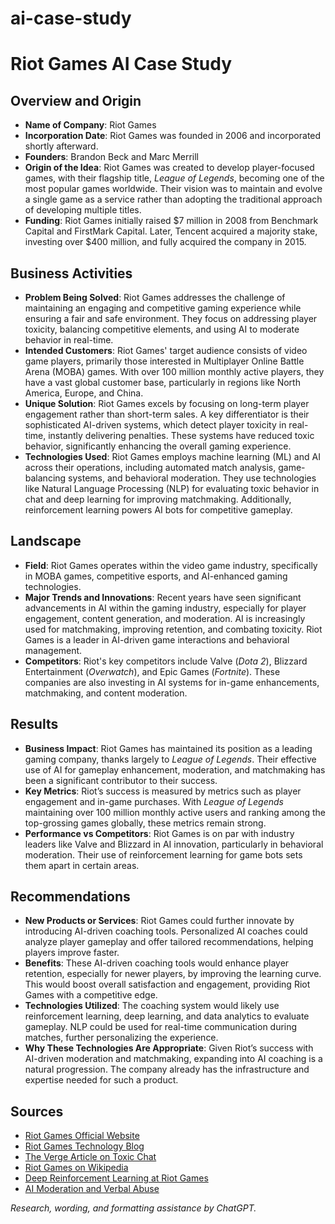 # ai-case-study

# Riot Games AI Case Study

## Overview and Origin

- **Name of Company**: Riot Games  
- **Incorporation Date**: Riot Games was founded in 2006 and incorporated shortly afterward.  
- **Founders**: Brandon Beck and Marc Merrill  
- **Origin of the Idea**: Riot Games was created to develop player-focused games, with their flagship title, *League of Legends*, becoming one of the most popular games worldwide. Their vision was to maintain and evolve a single game as a service rather than adopting the traditional approach of developing multiple titles.  
- **Funding**: Riot Games initially raised $7 million in 2008 from Benchmark Capital and FirstMark Capital. Later, Tencent acquired a majority stake, investing over $400 million, and fully acquired the company in 2015.  

## Business Activities

- **Problem Being Solved**: Riot Games addresses the challenge of maintaining an engaging and competitive gaming experience while ensuring a fair and safe environment. They focus on addressing player toxicity, balancing competitive elements, and using AI to moderate behavior in real-time.  
- **Intended Customers**: Riot Games' target audience consists of video game players, primarily those interested in Multiplayer Online Battle Arena (MOBA) games. With over 100 million monthly active players, they have a vast global customer base, particularly in regions like North America, Europe, and China.  
- **Unique Solution**: Riot Games excels by focusing on long-term player engagement rather than short-term sales. A key differentiator is their sophisticated AI-driven systems, which detect player toxicity in real-time, instantly delivering penalties. These systems have reduced toxic behavior, significantly enhancing the overall gaming experience.  
- **Technologies Used**: Riot Games employs machine learning (ML) and AI across their operations, including automated match analysis, game-balancing systems, and behavioral moderation. They use technologies like Natural Language Processing (NLP) for evaluating toxic behavior in chat and deep learning for improving matchmaking. Additionally, reinforcement learning powers AI bots for competitive gameplay.  

## Landscape

- **Field**: Riot Games operates within the video game industry, specifically in MOBA games, competitive esports, and AI-enhanced gaming technologies.  
- **Major Trends and Innovations**: Recent years have seen significant advancements in AI within the gaming industry, especially for player engagement, content generation, and moderation. AI is increasingly used for matchmaking, improving retention, and combating toxicity. Riot Games is a leader in AI-driven game interactions and behavioral management.  
- **Competitors**: Riot's key competitors include Valve (*Dota 2*), Blizzard Entertainment (*Overwatch*), and Epic Games (*Fortnite*). These companies are also investing in AI systems for in-game enhancements, matchmaking, and content moderation.

## Results

- **Business Impact**: Riot Games has maintained its position as a leading gaming company, thanks largely to *League of Legends*. Their effective use of AI for gameplay enhancement, moderation, and matchmaking has been a significant contributor to their success.  
- **Key Metrics**: Riot’s success is measured by metrics such as player engagement and in-game purchases. With *League of Legends* maintaining over 100 million monthly active users and ranking among the top-grossing games globally, these metrics remain strong.  
- **Performance vs Competitors**: Riot Games is on par with industry leaders like Valve and Blizzard in AI innovation, particularly in behavioral moderation. Their use of reinforcement learning for game bots sets them apart in certain areas.

## Recommendations

- **New Products or Services**: Riot Games could further innovate by introducing AI-driven coaching tools. Personalized AI coaches could analyze player gameplay and offer tailored recommendations, helping players improve faster.  
- **Benefits**: These AI-driven coaching tools would enhance player retention, especially for newer players, by improving the learning curve. This would boost overall satisfaction and engagement, providing Riot Games with a competitive edge.  
- **Technologies Utilized**: The coaching system would likely use reinforcement learning, deep learning, and data analytics to evaluate gameplay. NLP could be used for real-time communication during matches, further personalizing the experience.  
- **Why These Technologies Are Appropriate**: Given Riot’s success with AI-driven moderation and matchmaking, expanding into AI coaching is a natural progression. The company already has the infrastructure and expertise needed for such a product.

## Sources

- [Riot Games Official Website](https://www.riotgames.com)  
- [Riot Games Technology Blog](https://technology.riotgames.com)  
- [The Verge Article on Toxic Chat](https://www.theverge.com/2022/11/16/23460869/ubisoft-riot-games-toxic-chat-zero-harm-in-comms)  
- [Riot Games on Wikipedia](https://en.wikipedia.org/wiki/Riot_Games#:~:text=Riot%20Games%20received%20several%20rounds,parent%20company%20of%20Riot%20Games.)  
- [Deep Reinforcement Learning at Riot Games](https://www.anyscale.com/events/2022/03/29/deep-reinforcement-learning-at-riot-games)  
- [AI Moderation and Verbal Abuse](https://www.cybersmile.org/news/ai-moderation-slashes-verbal-abuse-in-league-of-legends)  

*Research, wording, and formatting assistance by ChatGPT.*
